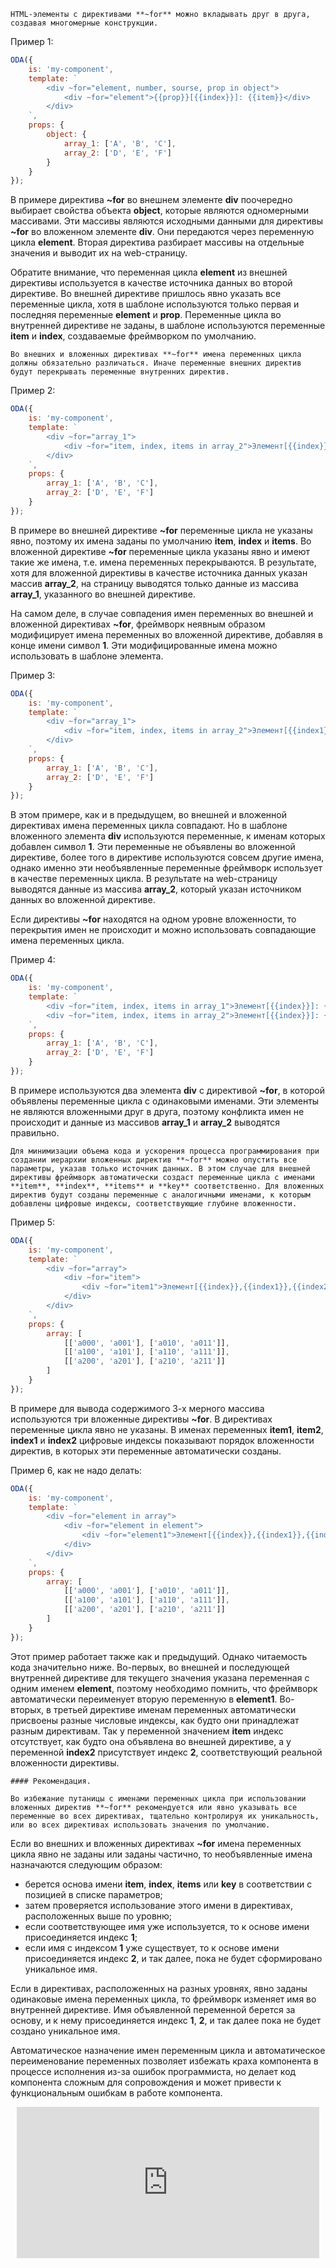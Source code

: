 ﻿```info_md
HTML-элементы с директивами **~for** можно вкладывать друг в друга, создавая многомерные конструкции.
```

Пример 1:

```javascript _run_edit_[my-component.js]
ODA({
    is: 'my-component',
    template: `
        <div ~for="element, number, sourse, prop in object">
            <div ~for="element">{{prop}}[{{index}}]: {{item}}</div>
        </div>
    `,
    props: {
        object: {
            array_1: ['A', 'B', 'C'],
            array_2: ['D', 'E', 'F']
        }
    }
});
```

В примере директива **~for** во внешнем элементе **div** поочередно выбирает свойства объекта **object**, которые являются одномерными массивами. Эти массивы являются исходными данными для директивы **~for** во вложенном элементе **div**. Они передаются через переменную цикла **element**. Вторая директива разбирает массивы на отдельные значения и выводит их на web-страницу.

Обратите внимание, что переменная цикла **element** из внешней директивы используется в качестве источника данных во второй директиве. Во внешней директиве пришлось явно указать все переменные цикла, хотя в шаблоне используются только первая и последняя переменные **element** и **prop**. Переменные цикла во внутренней директиве не заданы, в шаблоне используются переменные **item** и **index**, создаваемые фреймворком по умолчанию.

```warning_md
Во внешних и вложенных директивах **~for** имена переменных цикла должны обязательно различаться. Иначе переменные внешних директив будут перекрывать переменные внутренних директив.
```

Пример 2:

```javascript _error_run_edit_[my-component.js]
ODA({
    is: 'my-component',
    template: `
        <div ~for="array_1">
            <div ~for="item, index, items in array_2">Элемент[{{index}}]: {{item}} -- Источник: {{items}}</div>
        </div>
    `,
    props: {
        array_1: ['A', 'B', 'C'],
        array_2: ['D', 'E', 'F']
    }
});
```

В примере во внешней директиве **~for** переменные цикла не указаны явно, поэтому их имена заданы по умолчанию **item**, **index** и **items**. Во вложенной директиве **~for** переменные цикла указаны явно и имеют такие же имена, т.е. имена переменных перекрываются. В результате, хотя для вложенной директивы в качестве источника данных указан массив **array_2**, на страницу выводятся только данные из массива **array_1**, указанного во внешней директиве.

На самом деле, в случае совпадения имен переменных во внешней и вложенной директивах **~for**, фреймворк неявным образом модифицирует имена переменных во вложенной директиве, добавляя в конце имени символ **1**. Эти модифицированные имена можно использовать в шаблоне элемента.

Пример 3:

```javascript _run_edit_[my-component.js]
ODA({
    is: 'my-component',
    template: `
        <div ~for="array_1">
            <div ~for="item, index, items in array_2">Элемент[{{index1}}]: {{item1}} -- Источник: {{items1}}</div>
        </div>
    `,
    props: {
        array_1: ['A', 'B', 'C'],
        array_2: ['D', 'E', 'F']
    }
});
```

В этом примере, как и в предыдущем, во внешней и вложенной директивах имена переменных цикла совпадают. Но в шаблоне вложенного элемента **div** используются переменные, к именам которых добавлен символ **1**. Эти переменные не объявлены во вложенной директиве, более того в директиве используются совсем другие имена, однако именно эти необъявленные переменные фреймворк использует в качестве переменных цикла. В результате на web-страницу выводятся данные из массива **array_2**, который указан источником данных во вложенной директиве.

Если директивы **~for** находятся на одном уровне вложенности, то перекрытия имен не происходит и можно использовать совпадающие имена переменных цикла.

Пример 4:

```javascript _run_edit_[my-component.js]
ODA({
    is: 'my-component',
    template: `
        <div ~for="item, index, items in array_1">Элемент[{{index}}]: {{item}} -- Источник: {{items}}</div>
        <div ~for="item, index, items in array_2">Элемент[{{index}}]: {{item}} -- Источник: {{items}}</div>
    `,
    props: {
        array_1: ['A', 'B', 'C'],
        array_2: ['D', 'E', 'F']
    }
});
```

В примере используются два элемента **div** с директивой **~for**, в которой объявлены переменные цикла с одинаковыми именами. Эти элементы не являются вложенными друг в друга, поэтому конфликта имен не происходит и данные из массивов **array_1** и **array_2** выводятся правильно.

```info_md
Для минимизации объема кода и ускорения процесса программирования при создании иерархии вложенных директив **~for** можно опустить все параметры, указав только источник данных. В этом случае для внешней директивы фреймворк автоматически создаст переменные цикла с именами **item**, **index**, **items** и **key** соответственно. Для вложенных директив будут созданы переменные с аналогичными именами, к которым добавлены цифровые индексы, соответствующие глубине вложенности.
```

Пример 5:

```javascript _run_edit_[my-component.js]
ODA({
    is: 'my-component',
    template: `
        <div ~for="array">
            <div ~for="item">
                <div ~for="item1">Элемент[{{index}},{{index1}},{{index2}}]: {{item2}}</div>
            </div>
        </div>
    `,
    props: {
        array: [
            [['a000', 'a001'], ['a010', 'a011']],
            [['a100', 'a101'], ['a110', 'a111']],
            [['a200', 'a201'], ['a210', 'a211']]
        ]
    }
});
```

В примере для вывода содержимого 3-х мерного массива используются три вложенные директивы **~for**. В директивах переменные цикла явно не указаны. В именах переменных **item1**, **item2**, **index1** и **index2** цифровые индексы показывают порядок вложенности директив, в которых эти переменные автоматически созданы.

Пример 6, как не надо делать:

```javascript _error_run_edit_[my-component.js]
ODA({
    is: 'my-component',
    template: `
        <div ~for="element in array">
            <div ~for="element in element">
                <div ~for="element1">Элемент[{{index}},{{index1}},{{index2}}]: {{item}}</div>
            </div>
        </div>
    `,
    props: {
        array: [
            [['a000', 'a001'], ['a010', 'a011']],
            [['a100', 'a101'], ['a110', 'a111']],
            [['a200', 'a201'], ['a210', 'a211']]
        ]
    }
});
```

Этот пример работает также как и предыдущий. Однако читаемость кода значительно ниже. Во-первых, во внешней и последующей внутренней директиве для текущего значения указана переменная с одним именем **element**, поэтому необходимо помнить, что фреймворк автоматически переименует вторую переменную в **element1**. Во-вторых, в третьей директиве именам переменных автоматически присвоены разные числовые индексы, как будто они принадлежат разным директивам. Так у переменной значением **item** индекс отсутствует, как будто она объявлена во внешней директиве, а у переменной **index2** присутствует индекс **2**, соответствующий реальной вложенности директивы.

```faq_md
#### Рекомендация.

Во избежание путаницы с именами переменных цикла при использовании вложенных директив **~for** рекомендуется или явно указывать все переменные во всех директивах, тщательно контролируя их уникальность, или во всех директивах использовать значения по умолчанию.
```

Если во внешних и вложенных директивах **~for** имена переменных цикла явно не заданы или заданы частично, то необъявленные имена назначаются следующим образом:

- берется основа имени **item**, **index**, **items** или **key** в соответствии с позицией в списке параметров;
- затем проверяется использование этого имени в директивах, расположенных выше по уровню;
- если соответствующее имя уже используется, то к основе имени присоединяется индекс **1**;
- если имя с индексом **1** уже существует, то к основе имени присоединяется индекс **2**, и так далее, пока не будет сформировано уникальное имя.

Если в директивах, расположенных на разных уровнях, явно заданы одинаковые имена переменных цикла, то фреймворк изменяет имя во внутренней директиве. Имя объявленной переменной берется за основу, и к нему присоединяется индекс **1**, **2**, и так далее пока не будет создано уникальное имя.

Автоматическое назначение имен переменным цикла и автоматическое переименование переменных позволяет избежать краха компонента в процессе исполнения из-за ошибок программиста, но делает код компонента сложным для сопровождения и может привести к функциональным ошибкам в работе компонента.

<div style="position:relative;padding-bottom:48%; margin:10px">
    <iframe src="https://www.youtube.com/embed/5grvyQc4-bI?start=0" frameborder="0" allow="accelerometer; autoplay; encrypted-media; gyroscope; picture-in-picture" allowfullscreen
    	style="position:absolute;width:100%;height:100%;"></iframe>
</div>

